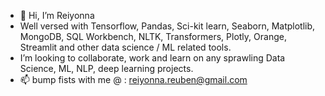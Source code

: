 - 👋 Hi, I’m Reiyonna
- Well versed with Tensorflow, Pandas, Sci-kit learn, Seaborn, Matplotlib, MongoDB, SQL Workbench, NLTK, Transformers, Plotly, Orange, Streamlit and other data science / ML related tools.
- I’m looking to collaborate, work and learn on any sprawling Data Science, ML, NLP, deep learning projects.
- 📫 bump fists with me @ : reiyonna.reuben@gmail.com

<!---
reiyonna/reiyonna is a ✨ special ✨ repository because its `README.md` (this file) appears on your GitHub profile.
You can click the Preview link to take a look at your changes.
--->
